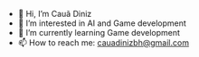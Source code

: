 - 👋 Hi, I’m Cauã Diniz
- 👀 I’m interested in AI and Game development
- 🌱 I’m currently learning Game development
- 📫 How to reach me: cauadinizbh@gmail.com

<!---
Kleber-gluten/Kleber-gluten is a ✨ special ✨ repository because its `README.md` (this file) appears on your GitHub profile.
You can click the Preview link to take a look at your changes.
--->
